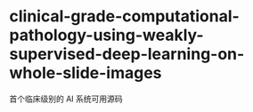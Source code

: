 # clinical-grade-computational-pathology-using-weakly-supervised-deep-learning-on-whole-slide-images
首个临床级别的 AI 系统可用源码
